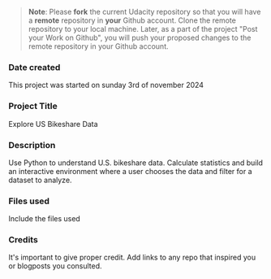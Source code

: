 >**Note**: Please **fork** the current Udacity repository so that you will have a **remote** repository in **your** Github account. Clone the remote repository to your local machine. Later, as a part of the project "Post your Work on Github", you will push your proposed changes to the remote repository in your Github account.

### Date created
This project was started on sunday 3rd of november 2024

### Project Title
Explore US Bikeshare Data

### Description

Use Python to understand U.S. bikeshare data. Calculate statistics and build an interactive environment where a user chooses the data and filter for a dataset to analyze.

### Files used
Include the files used

### Credits
It's important to give proper credit. Add links to any repo that inspired you or blogposts you consulted.

